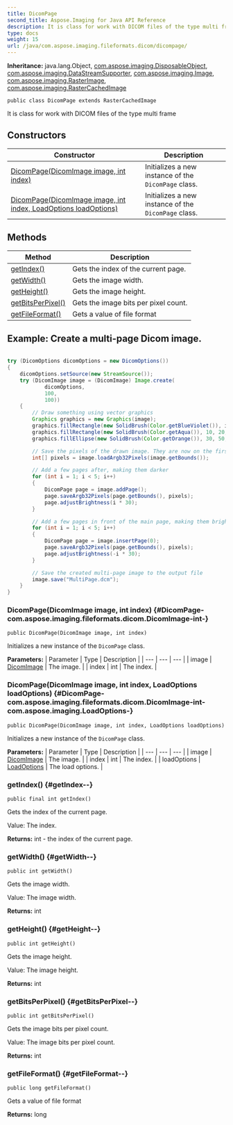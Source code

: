 ```yaml
---
title: DicomPage
second_title: Aspose.Imaging for Java API Reference
description: It is class for work with DICOM files of the type multi frame
type: docs
weight: 15
url: /java/com.aspose.imaging.fileformats.dicom/dicompage/
---
```

**Inheritance:**
java.lang.Object, [com.aspose.imaging.DisposableObject](../../com.aspose.imaging/disposableobject), [com.aspose.imaging.DataStreamSupporter](../../com.aspose.imaging/datastreamsupporter), [com.aspose.imaging.Image](../../com.aspose.imaging/image), [com.aspose.imaging.RasterImage](../../com.aspose.imaging/rasterimage), [com.aspose.imaging.RasterCachedImage](../../com.aspose.imaging/rastercachedimage)
```
public class DicomPage extends RasterCachedImage
```

It is class for work with DICOM files of the type multi frame
## Constructors

| Constructor | Description |
| --- | --- |
| [DicomPage(DicomImage image, int index)](#DicomPage-com.aspose.imaging.fileformats.dicom.DicomImage-int-) | Initializes a new instance of the `DicomPage` class. |
| [DicomPage(DicomImage image, int index, LoadOptions loadOptions)](#DicomPage-com.aspose.imaging.fileformats.dicom.DicomImage-int-com.aspose.imaging.LoadOptions-) | Initializes a new instance of the `DicomPage` class. |
## Methods

| Method | Description |
| --- | --- |
| [getIndex()](#getIndex--) | Gets the index of the current page. |
| [getWidth()](#getWidth--) | Gets the image width. |
| [getHeight()](#getHeight--) | Gets the image height. |
| [getBitsPerPixel()](#getBitsPerPixel--) | Gets the image bits per pixel count. |
| [getFileFormat()](#getFileFormat--) | Gets a value of file format |

## Example: Create a multi-page Dicom image.

``` java
        
try (DicomOptions dicomOptions = new DicomOptions())
{
    dicomOptions.setSource(new StreamSource());
    try (DicomImage image = (DicomImage) Image.create(
            dicomOptions,
            100,
            100))
    {
        // Draw something using vector graphics
        Graphics graphics = new Graphics(image);
        graphics.fillRectangle(new SolidBrush(Color.getBlueViolet()), image.getBounds());
        graphics.fillRectangle(new SolidBrush(Color.getAqua()), 10, 20, 50, 20);
        graphics.fillEllipse(new SolidBrush(Color.getOrange()), 30, 50, 70, 30);

        // Save the pixels of the drawn image. They are now on the first page of the Dicom image.
        int[] pixels = image.loadArgb32Pixels(image.getBounds());

        // Add a few pages after, making them darker
        for (int i = 1; i < 5; i++)
        {
            DicomPage page = image.addPage();
            page.saveArgb32Pixels(page.getBounds(), pixels);
            page.adjustBrightness(i * 30);
        }

        // Add a few pages in front of the main page, making them brighter
        for (int i = 1; i < 5; i++)
        {
            DicomPage page = image.insertPage(0);
            page.saveArgb32Pixels(page.getBounds(), pixels);
            page.adjustBrightness(-i * 30);
        }

        // Save the created multi-page image to the output file
        image.save("MultiPage.dcm");
    }
}
```

### DicomPage(DicomImage image, int index) {#DicomPage-com.aspose.imaging.fileformats.dicom.DicomImage-int-}
```
public DicomPage(DicomImage image, int index)
```


Initializes a new instance of the `DicomPage` class.

**Parameters:**
| Parameter | Type | Description |
| --- | --- | --- |
| image | [DicomImage](../../com.aspose.imaging.fileformats.dicom/dicomimage) | The image. |
| index | int | The index. |

### DicomPage(DicomImage image, int index, LoadOptions loadOptions) {#DicomPage-com.aspose.imaging.fileformats.dicom.DicomImage-int-com.aspose.imaging.LoadOptions-}
```
public DicomPage(DicomImage image, int index, LoadOptions loadOptions)
```


Initializes a new instance of the `DicomPage` class.

**Parameters:**
| Parameter | Type | Description |
| --- | --- | --- |
| image | [DicomImage](../../com.aspose.imaging.fileformats.dicom/dicomimage) | The image. |
| index | int | The index. |
| loadOptions | [LoadOptions](../../com.aspose.imaging/loadoptions) | The load options. |

### getIndex() {#getIndex--}
```
public final int getIndex()
```


Gets the index of the current page.

Value: The index.

**Returns:**
int - the index of the current page.
### getWidth() {#getWidth--}
```
public int getWidth()
```


Gets the image width.

Value: The image width.

**Returns:**
int
### getHeight() {#getHeight--}
```
public int getHeight()
```


Gets the image height.

Value: The image height.

**Returns:**
int
### getBitsPerPixel() {#getBitsPerPixel--}
```
public int getBitsPerPixel()
```


Gets the image bits per pixel count.

Value: The image bits per pixel count.

**Returns:**
int
### getFileFormat() {#getFileFormat--}
```
public long getFileFormat()
```


Gets a value of file format

**Returns:**
long
